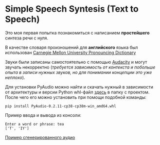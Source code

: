 # Simple Speech Syntesis (Text to Speech)

Это моя первая попытка познакомиться с написанием **простейшего** синтеза речи с нуля.

В качестве словаря произношений для **английского** языка был использован [Carnegie Mellon University Pronouncing Dictionary](http://www.speech.cs.cmu.edu/cgi-bin/cmudict)

Звуки были записаны самостоятельно с помощью [Audacity](https://www.audacityteam.org/) и могут звучать некорректно (_требуется зависимость от контекста и побольше опыта в записи нужных звуков, но для понимании концепции это уже неплохо_).

Для установки PyAudio можно найти и скачать нужный в зависимости от архитектуры и версии Python whl-файл [здесь](https://www.lfd.uci.edu/~gohlke/pythonlibs/#pyaudio) в папку с проектом. После чего его можно установить при помощи подобной команды:

`pip install PyAudio-0.2.11-cp38-cp38m-win_amd64.whl`

Пример ввода и вывода из консоли:
```
Enter a word or phrase: tea
['T', 'IY']
```

[Пример сгенерированного аудио](https://github.com/EnjiRouz/Simple-Speech-Synthesis/blob/master/generated.wav)